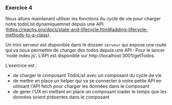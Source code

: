 ### Exercice 4

Nous allons maintenant utiliser les fonctions du cycle de vie pour charger notre todoList dynamiquemnet depuis une API. 
(https://reactjs.org/docs/state-and-lifecycle.html#adding-lifecycle-methods-to-a-class).

Un mini serveur est disponible dans le dossier `serveur` qui expose une route qui va nous permettre de charger des todos depuis une API :
Pour le lancer 'node index.js'. 
L'API est disponible sur http://localhost:3001/getTodos. 

L'exercice est :
- de charger le composant TodoList avec un composant du cycle de vie
- de mettre en place un helper qui va se connecter à notre petite API en utilisant l'API fetch pour charger les données dans le composant
- de gerer l'UX en mettant en place un composant loader le temps que les données soient présentes dans le composant 